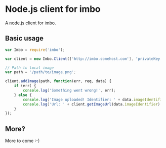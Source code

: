 # Node.js client for imbo
A [node.js](http://nodejs.org/) client for [imbo](https://github.com/christeredvartsen/imbo).

## Basic usage
```javascript
var Imbo = require('imbo');

var client = new Imbo.Client(['http://imbo.somehost.com'], 'privateKey', 'publicKey');

// Path to local image
var path = '/path/to/image.png';

client.addImage(path, function(err, req, data) {
    if (err) {
        console.log('Something went wrong!', err);
    } else {
        console.log('Image uploaded! Identifier: ' + data.imageIdentifier);
        console.log('Url: ' + client.getImageUrl(data.imageIdentifier).thumbnail(100, 100).jpg());
    }
});
```


## More?
More to come :-)